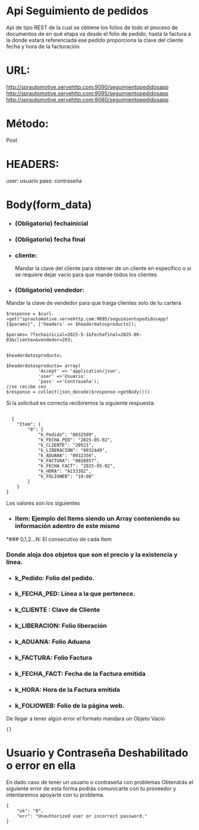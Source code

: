 # Api Seguimiento de pedidos 
Api de tipo REST de la cual se obtiene los folios de todo el proceso de documentos de en qué etapa va desde el folio de pedido, hasta la factura a la donde estará referenciada ese pedido 
proporciona la clave del cliente fecha y hora de la facturación 



# URL:
http://sprautomotive.servehttp.com:9090/seguimientopedidosapp
http://sprautomotive.servehttp.com:9095/seguimientopedidosapp
http://sprautomotive.servehttp.com:9080/seguimientopedidosapp

# Método:
Post

# HEADERS:
user: usuario
pass: contraseña

# Body(form_data)
* ### (Obligatorio) fechainicial
* ### (Obligatorio) fecha final
* ### cliente:
  Mandar la clave del cliente para obtener de un cliente en específico o si se requiere dejar vacío para que mande todos los clientes 
* ### (Obligatorio) vendedor:
 Mandar la clave de vendedor para que traiga clientes solo de tu cartera 

```
$response = $curl->get("sprautomotive.servehttp.com:9095/seguimientopedidosapp?{$params}", ['headers' => $headerdatosproducto]);

$params= ?fechainicial=2025-5-1&fechafinal=2025-06-03&cliente=&vendedor=203;


$headerdatosproducto;

$headerdatosproducto= array(
            'Accept' => 'application/json',
            'user' =>'Usuario'
            'pass' =>'Contraseña');
//se recibe con
$response = collect(json_decode($response->getBody()))
```
Si la solicitud es correcta recibiremos la siguiente respuesta:
```

  {
    "Item": {
        "0": {
            "k_Pedido": "0032589",
            "k_FECHA_PED": "2025-05-02",
            "k_CLIENTE": "20521",
            "k_LIBERACION": "0032449",
            "k_ADUANA": "0032356",
            "k_FACTURA": "0026857",
            "k_FECHA_FACT": "2025-05-02",
            "k_HORA": "A153382",
            "k_FOLIOWEB": "10:08"
        }
    }
}
```
Los valores son los siguientes
* ### Item: Ejemplo del Items siendo un Array conteniendo su información adentro de este mismo
*### 0,1,2…N: El consecutivo de cada Item
### Donde aloja dos objetos que son el precio y la existencia y línea.

  * ### k_Pedido: Folio del pedido.
  * ### k_FECHA_PED: Línea a la que pertenece.
  * ### k_CLIENTE : Clave de Cliente
  * ### k_LIBERACION: Folio liberación
  * ### k_ADUANA: Folio Aduana
  * ### k_FACTURA: Folio Factura
  * ### k_FECHA_FACT: Fecha de la Factura emitida
  * ### k_HORA: Hora de la Factura emitida
  * ### k_FOLIOWEB: Folio de la página web.

  De llegar a tener algún error el formato mandara un Objeto Vacío
  ```
  {}
  ```
# Usuario y Contraseña Deshabilitado o error en ella 
En dado caso de tener un usuario o contraseña con problemas Obtendrás el siguiente error
de esta forma podrás comunicarte con tu proveedor y intentaremos apoyarte con tu problema.
```
{
    "ok": "0",
    "err": "Unauthorized user or incorrect password."
}
```

  
